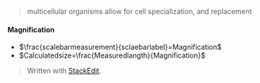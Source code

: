  > multicellular organisms allow for cell specialization, and replacement
#### Magnification
 - $\frac{scalebarmeasurement}{sclaebarlabel}=Magnification$
 - $Calculatedsize=\frac{Measuredlangth}{Magnification}$


> Written with [StackEdit](https://stackedit.io/).
<!--stackedit_data:
eyJoaXN0b3J5IjpbMTMzMzU3NjgyOCwtMTQ0MzE0NjA1OCwtMT
A3OTc1NTQ0Nl19
-->